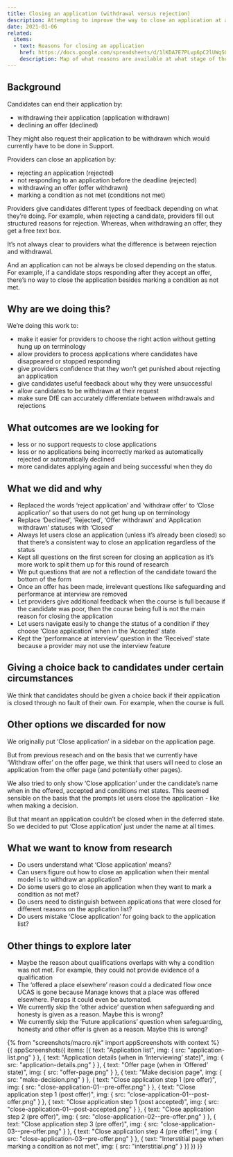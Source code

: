 ```yaml
---
title: Closing an application (withdrawal versus rejection)
description: Attempting to improve the way to close an application at any time
date: 2021-01-06
related:
  items:
  - text: Reasons for closing an application
    href: https://docs.google.com/spreadsheets/d/1lKDA7E7PLvp6pC2lUWqSOK4AycfpLV0TOpkp_o-R4nY/edit#gid=0
    description: Map of what reasons are available at what stage of the application process
---
```


## Background

Candidates can end their application by:

- withdrawing their application (application withdrawn)
- declining an offer (declined)

They might also request their application to be withdrawn which would currently have to be done in Support.

Providers can close an application by:

- rejecting an application (rejected)
- not responding to an application before the deadline (rejected)
- withdrawing an offer (offer withdrawn)
- marking a condition as not met (conditions not met)

Providers give candidates different types of feedback depending on what they’re doing. For example, when rejecting a candidate, providers fill out structured reasons for rejection. Whereas, when withdrawing an offer, they get a free text box.

It’s not always clear to providers what the difference is between rejection and withdrawal.

And an application can not be always be closed depending on the status. For example, if a candidate stops responding after they accept an offer, there’s no way to close the application besides marking a condition as not met.

## Why are we doing this?

We’re doing this work to:

- make it easier for providers to choose the right action without getting hung up on terminology
- allow providers to process applications where candidates have disappeared or stopped responding
- give providers confidence that they won’t get punished about rejecting an application
- give candidates useful feedback about why they were unsuccessful
- allow candidates to be withdrawn at their request
- make sure DfE can accurately differentiate between withdrawals and rejections

## What outcomes are we looking for

- less or no support requests to close applications
- less or no applications being incorrectly marked as automatically rejected or automatically declined
- more candidates applying again and being successful when they do

## What we did and why

- Replaced the words ‘reject application’ and ‘withdraw offer’ to ‘Close application’ so that users do not get hung up on terminology
- Replace ‘Declined’, ‘Rejected’, ‘Offer withdrawn’ and ‘Application withdrawn’ statuses with ‘Closed’
- Always let users close an application (unless it’s already been closed) so that there’s a consistent way to close an application regardless of the status
- Kept all questions on the first screen for closing an application as it’s more work to split them up for this round of research
- We put questions that are not a reflection of the candidate toward the bottom of the form
- Once an offer has been made, irrelevant questions like safeguarding and performance at interview are removed
- Let providers give additional feedback when the course is full because if the candidate was poor, then the course being full is not the main reason for closing the application
- Let users navigate easily to change the status of a condition if they choose ‘Close application’ when in the ‘Accepted’ state
- Kept the ‘performance at interview’ question in the ‘Received’ state because a provider may not use the interview feature

## Giving a choice back to candidates under certain circumstances

We think that candidates should be given a choice back if their application is closed through no fault of their own. For example, when the course is full.

## Other options we discarded for now

We originally put ‘Close application’ in a sidebar on the application page.

But from previous reseach and on the basis that we currently have ‘Withdraw offer’ on the offer page, we think that users will need to close an application from the offer page (and potentially other pages).

We also tried to only show ‘Close application’ under the candidate’s name when in the offered, accepted and conditions met states. This seemed sensible on the basis that the prompts let users close the application - like when making a decision.

But that meant an application couldn’t be closed when in the deferred state. So we decided to put ‘Close application’ just under the name at all times.

## What we want to know from research

- Do users understand what ‘Close application’ means?
- Can users figure out how to close an application when their mental model is to withdraw an application?
- Do some users go to close an application when they want to mark a condition as not met?
- Do users need to distinguish between applications that were closed for different reasons on the application list?
- Do users mistake ‘Close application’ for going back to the application list?

## Other things to explore later

- Maybe the reason about qualifications overlaps with why a condition was not met. For example, they could not provide evidence of a qualification
- The ‘offered a place elsewhere’ reason could a dedicated flow once UCAS is gone because Manage knows that a place was offered elsewhere. Peraps it could even be automated.
- We currently skip the ‘other advice’ question when safeguarding and honesty is given as a reason. Maybe this is wrong?
- We currently skip the ‘Future applications’ question when safeguarding, honesty and other offer is given as a reason. Maybe this is wrong?

{% from "screenshots/macro.njk" import appScreenshots with context %}
{{ appScreenshots({
  items: [{
    text: "Application list",
    img: {
      src: "application-list.png"
    }
  }, {
    text: "Application details (when in ‘Interviewing’ state)",
    img: {
      src: "application-details.png"
    }
  }, {
    text: "Offer page (when in ‘Offered’ state)",
    img: {
      src: "offer-page.png"
    }
  }, {
    text: "Make decision page",
    img: {
      src: "make-decision.png"
    }
  }, {
    text: "Close application step 1 (pre offer)",
    img: {
      src: "close-application-01--pre-offer.png"
    }
  }, {
    text: "Close application step 1 (post offer)",
    img: {
      src: "close-application-01--post-offer.png"
    }
  }, {
    text: "Close application step 1 (post accepted)",
    img: {
      src: "close-application-01--post-accepted.png"
    }
  }, {
    text: "Close application step 2 (pre offer)",
    img: {
      src: "close-application-02--pre-offer.png"
    }
  }, {
    text: "Close application step 3 (pre offer)",
    img: {
      src: "close-application-03--pre-offer.png"
    }
  }, {
    text: "Close application step 4 (pre offer)",
    img: {
      src: "close-application-03--pre-offer.png"
    }
  }, {
    text: "Interstitial page when marking a condition as not met",
    img: {
      src: "interstitial.png"
    }
  }]
}) }}
